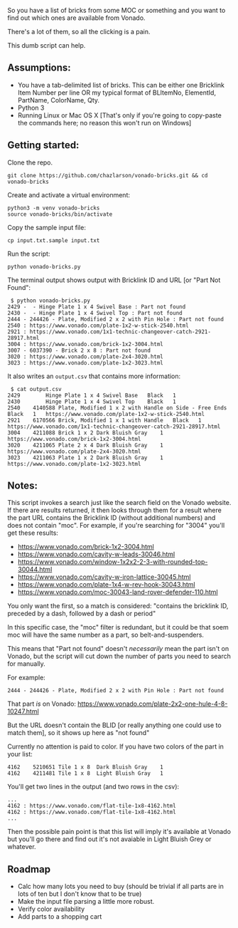 So you have a list of bricks from some MOC or something and you want to find out which ones are available from Vonado.

There's a lot of them, so all the clicking is a pain.

This dumb script can help.

## Assumptions:
- You have a tab-delimited list of bricks. This can be either one Bricklink Item Number per line OR my typical format of BLItemNo, ElementId, PartName, ColorName, Qty.
- Python 3
- Running Linux or Mac OS X  [That's only if you're going to copy-paste the commands here; no reason this won't run on Windows]

## Getting started:
Clone the repo.
```
git clone https://github.com/chazlarson/vonado-bricks.git && cd vonado-bricks
```

Create and activate a virtual environment:
```
python3 -m venv vonado-bricks
source vonado-bricks/bin/activate
```

Copy the sample input file:
```
cp input.txt.sample input.txt
```

Run the script:
```
python vonado-bricks.py
```

The terminal output shows output with Bricklink ID and URL [or "Part Not Found":
```
 $ python vonado-bricks.py
2429 -  - Hinge Plate 1 x 4 Swivel Base : Part not found
2430 -  - Hinge Plate 1 x 4 Swivel Top : Part not found
2444 - 244426 - Plate, Modified 2 x 2 with Pin Hole : Part not found
2540 : https://www.vonado.com/plate-1x2-w-stick-2540.html
2921 : https://www.vonado.com/1x1-technic-changeover-catch-2921-28917.html
3004 : https://www.vonado.com/brick-1x2-3004.html
3007 - 6037390 - Brick 2 x 8 : Part not found
3020 : https://www.vonado.com/plate-2x4-3020.html
3023 : https://www.vonado.com/plate-1x2-3023.html
```

It also writes an `output.csv` that contains more information:
```
 $ cat output.csv
2429		Hinge Plate 1 x 4 Swivel Base	Black	1
2430		Hinge Plate 1 x 4 Swivel Top	Black	1
2540	4140588	Plate, Modified 1 x 2 with Handle on Side - Free Ends	Black	1	https://www.vonado.com/plate-1x2-w-stick-2540.html
2921	6170566	Brick, Modified 1 x 1 with Handle	Black	1	https://www.vonado.com/1x1-technic-changeover-catch-2921-28917.html
3004	4211088	Brick 1 x 2	Dark Bluish Gray	1	https://www.vonado.com/brick-1x2-3004.html
3020	4211065	Plate 2 x 4	Dark Bluish Gray	1	https://www.vonado.com/plate-2x4-3020.html
3023	4211063	Plate 1 x 2	Dark Bluish Gray	1	https://www.vonado.com/plate-1x2-3023.html
```

## Notes:

This script invokes a search just like the search field on the Vonado website.  If there are results returned, it then looks through them for a result where the part URL contains the Bricklink ID (without additional numbers) and does not contain "moc".  For example, if you're searching for "3004" you'll get these results:
- https://www.vonado.com/brick-1x2-3004.html
- https://www.vonado.com/cavity-w-leads-30046.html
- https://www.vonado.com/window-1x2x2-2-3-with-rounded-top-30044.html
- https://www.vonado.com/cavity-w-iron-lattice-30045.html
- https://www.vonado.com/plate-1x4-w-rev-hook-30043.html
- https://www.vonado.com/moc-30043-land-rover-defender-110.html

You only want the first, so a match is considered: "contains the bricklink ID, preceded by a dash, followed by a dash or period"

In this specific case, the "moc" filter is redundant, but it could be that soem moc will have the same number as a part, so belt-and-suspenders.

This means that "Part not found" doesn't *necessarily* mean the part isn't on Vonado, but the script will cut down the number of parts you need to search for manually.

For example:
```
2444 - 244426 - Plate, Modified 2 x 2 with Pin Hole : Part not found
```
That part *is* on Vonado:
https://www.vonado.com/plate-2x2-one-hule-4-8-10247.html

But the URL doesn't contain the BLID [or really anything one could use to match them], so it shows up here as "not found"

Currently no attention is paid to color.  If you have two colors of the part in your list:
```
4162	5210651	Tile 1 x 8	Dark Bluish Gray	1
4162	4211481	Tile 1 x 8	Light Bluish Gray	1
```
You'll get two lines in the output (and two rows in the csv):
```
...
4162 : https://www.vonado.com/flat-tile-1x8-4162.html
4162 : https://www.vonado.com/flat-tile-1x8-4162.html
...
```

Then the possible pain point is that this list will imply it's available at Vonado but you'll go there and find out it's not avaiable in Light Bluish Grey or whatever.

## Roadmap

- Calc how many lots you need to buy (should be trivial if all parts are in lots of ten but I don't know that to be true)
- Make the input file parsing a little more robust.
- Verify color availability
- Add parts to a shopping cart
